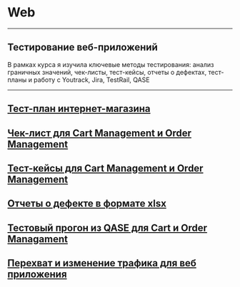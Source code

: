# Web
---
Тестирование веб-приложений
---
В рамках курса я изучила ключевые методы тестирования: анализ граничных значений, чек-листы, тест-кейсы, отчеты о дефектах, тест-планы и работу с Youtrack, Jira, TestRail, QASE
____

[Тест-план интернет-магазина](https://docs.google.com/spreadsheets/d/1pY3ToWXzVU11cHGoy5NOes1zTrSLS8SLQNtoOWJ3uAQ/edit?usp=sharing)
---
[Чек-лист для Cart Management и Order Management](https://docs.google.com/spreadsheets/d/1ZcbIUBAMqMpx16SVoxMsexxydZqTIrmxKd884FT7TdA/edit?usp=sharing)
---
[Тест-кейсы для Cart Management и Order Management](https://github.com/user-attachments/files/18324146/G9-2025-01-06.pdf)
---
[Отчеты о дефекте в формате xlsx](https://github.com/user-attachments/files/18340988/G9-2025-01-08.xlsx)
---
[Тестовый прогон из QASE для Cart и Order Managament](https://github.com/user-attachments/files/18341030/G9-Express%2Brun%2B2025_01_07.pdf)
---
[Перехват и изменение трафика для веб приложения](https://drive.google.com/file/d/1DzvIjVBqtE2f1r3LbtZkgpgHYR12xmBp/view?usp=sharing)
---

